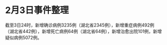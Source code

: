 # 2月3日事件整理

截至3日24时，新增确诊病例3235例（湖北省2345例），新增重症病例492例（湖北省442例），新增死亡病例64例（湖北省64例），新增治愈出院101例，新增疑似病例5072例。
